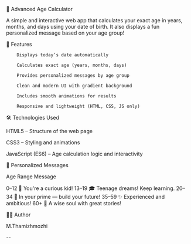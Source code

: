 🎉 Advanced Age Calculator

A simple and interactive web app that calculates your exact age in years, months, and days using your date of birth.
It also displays a fun personalized message based on your age group!



🧠 Features

        Displays today’s date automatically
        
        Calculates exact age (years, months, days)
        
        Provides personalized messages by age group
        
        Clean and modern UI with gradient background
        
        Includes smooth animations for results
        
        Responsive and lightweight (HTML, CSS, JS only)



🛠 Technologies Used

HTML5 – Structure of the web page

CSS3 – Styling and animations

JavaScript (ES6) – Age calculation logic and interactivity



💬 Personalized Messages

Age Range	Message

0–12	🧒 You're a curious kid!
13–19	🎓 Teenage dreams! Keep learning.
20–34	💪 In your prime — build your future!
35–59	✨ Experienced and ambitious!
60+	🌟 A wise soul with great stories!



🧑‍💻 Author

M.Thamizhmozhi

--
